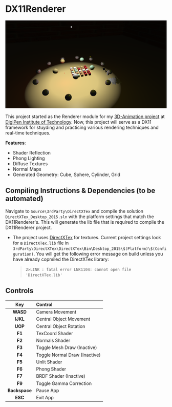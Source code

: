 # DX11Renderer

![](Screenshots/spheres.PNG)

This project started as the Renderer module for my [3D-Animation project](https://www.youtube.com/watch?v=Rt-h-bMA8Xc) at [DigiPen Institute of Technology](https://www.digipen.edu/).
Now, this project will serve as a DX11 framework for stuyding and practicing various rendering techniques and real-time techniques. 

**Features**:
 - Shader Reflection
 - Phong Lighting
 - Diffuse Textures
 - Normal Maps
 - Generated Geometry: Cube, Sphere, Cylinder, Grid
 
## Compiling Instructions & Dependencies (to be automated)

Navigate to `Source\3rdParty\DirectXTex` and compile the solution `DirectXTex_Desktop_2015.sln` with the platform settings that match the DX11Renderer's.
This will generate the lib file that is required to compile the DX11Renderer project.

 - The project uses [DirectXTex](https://github.com/Microsoft/DirectXTex) for textures. Current project settings
look for a `DirectXTex.lib` file in `3rdParty\DirectXTex\DirectXTex\Bin\Desktop_2015\$(Platform)\$(Configuration)`. 
You will get the following error message on build unless you have already copmiled the DirectXTex library:  
    > `2>LINK : fatal error LNK1104: cannot open file 'DirectXTex.lib'`

## Controls

| Key | Control |
| :---: | :--- |
| **WASD** |	Camera Movement |
| **IJKL** |	Central Object Movement |
| **UOP** |	Central Object Rotation  |
| **F1** |	TexCoord Shader |
| **F2** |	Normals Shader |
| **F3** |	Toggle Mesh Draw (Inactive) |
| **F4** |	Toggle Normal Draw (Inactive) |
| **F5** |	Unlit Shader |
| **F6** |	Phong Shader |
| **F7** |	BRDF Shader (Inactive) |
| **F9** |	Toggle Gamma Correction |
| **Backspace** | Pause App |
| **ESC** |	Exit App |
 
